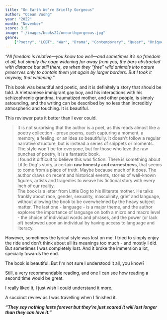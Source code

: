 ```yaml
---
title: "On Earth We're Briefly Gorgeous"
author: "Ocean Vuong"
year: "2022"
month: "November"
score: 3.5
image: "./images/books22/onearthgorgeous.jpg"
genre:
    ["Poetry", "LGBT", "War", "Drama", "Contemporary", "Queer", "Unique", "Asian Author"]
---
```


_“All freedom is relative—you know too well—and sometimes it’s no freedom at all, but simply the cage widening far away from you, the bars abstracted with distance but still there, as when they “free” wild animals into nature preserves only to contain them yet again by larger borders. But I took it anyway, that widening.”_

This book was beautiful and poetic, and it is definitely a story that should be told. A Vietnamese immigrant gay boy, and his interactions with his schizophrenic grandma, traumatized mother, and other people, is simply astounding, and the writing can be described by no less than incredibly atmospheric and touching. It is beautiful.

This reviewer puts it better than I ever could.

> It is not surprising that the author is a poet, as this reads almost like a poetry collection - prose poems, each capturing a moment, a memory, a feeling, or an idea so beautifully. It doesn't follow a regular narrative structure, but is instead a series of snippets or moments. The style won't be for everyone, but for those who love the raw punches of poetry, it is a fantastic book.  
> I found it difficult to believe this was fiction. There is something about Little Dog's story, a certain **raw honesty and earnestness**, that seems to come from a place of truth. Maybe because much of it does. The author draws on recent and historical events, stories of well-known figures, artists and tragedies to weave his fictional story with every inch of our reality.  
> The book is a letter from Little Dog to his illiterate mother. He talks frankly about race, gender, sexuality, masculinity, grief and language, without allowing the book to be overwhelmed by the heavy subject matter. The last one - language - is a major theme, and the author explores the importance of language on both a micro and macro level - the choice of individual words and phrases, and the power (or lack of) bestowed upon an individual by having access to language and literacy.

However, sometimes the lyrical style was lost on me. I tried to simply enjoy the ride and don't think about all its meanings too much - and mostly I did. But sometimes I was completely lost. And it broke the immersion a lot, specially towards the end.

The book is beautiful. But I'm not sure I understood it all, you know?

Still, a very recommendable reading, and one I can see how reading a second time would be great.

I really liked it, I just wish I could understand it more.

A succinct review as I was travelling when I finished it.

**_“They say nothing lasts forever but they're just scared it will last longer than they can love it.”_**
